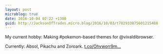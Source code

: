 ```yaml
---
layout: post
microblog: true
date: 2016-10-04 02:22 +1300
guid: http://JacksonOfTrades.micro.blog/2016/10/03/t782933875601215488.html
---
```

My current hobby: Making #pokemon-based themes for @vivaldibrowser. 

Currently: Absol, Pikachu and Zoroark. [t.co/Ohvworr9m...](https://t.co/Ohvworr9m4)
